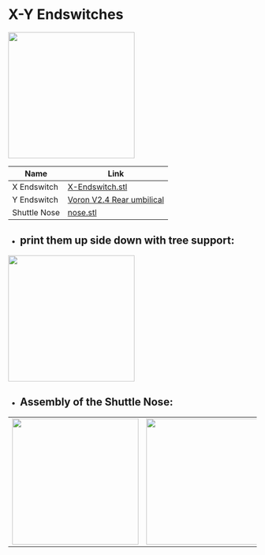 # X-Y Endswitches

<img width="256px" src="https://github.com/walterwissmann/Main/assets/42293697/e2dee24b-0d80-4872-9936-2fc653c729c4" />

Name | Link
---|---
X Endswitch | [X-Endswitch.stl](https://github.com/walterwissmann/Main/blob/Main/3d-Print/X-Y%20Switches/X-Endswitch.stl)
Y Endswitch | [Voron V2.4 Rear umbilical](https://www.printables.com/de/model/363657-voron-v24-rear-umbilical)
Shuttle Nose | [nose.stl](https://github.com/walterwissmann/Main/blob/Main/3d-Print/X-Y%20Switches/Nose.stl)



- ## print them up side down with tree support:
<img width="256px" src="https://github.com/walterwissmann/Main/assets/42293697/62b76956-f20e-4a80-af24-7003b61f2ee0" />


- ## Assembly of the Shuttle Nose:
| | |
|---|---|
| <img width="256px" src="https://github.com/walterwissmann/Main/assets/42293697/9efafe22-79a6-40f3-8268-b9e9b266fd5a" /> | <img width="256px" src="https://github.com/walterwissmann/Main/assets/42293697/d1747ef4-a4f0-41e7-921c-e1ee2ed18b64" /> |

